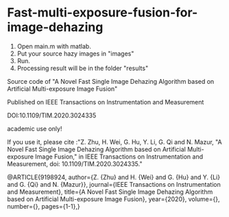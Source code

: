 # Fast-multi-exposure-fusion-for-image-dehazing
1. Open main.m with matlab.
2. Put your source hazy images in "images"
3. Run.
4. Processing result will be in the folder "results"


Source code of "A Novel Fast Single Image Dehazing Algorithm based on Artificial Multi-exposure Image Fusion"

Published on IEEE Transactions on Instrumentation and Measurement

DOI:10.1109/TIM.2020.3024335

academic use only!

If you use it, please cite :"Z. Zhu, H. Wei, G. Hu, Y. Li, G. Qi and N. Mazur, "A Novel Fast Single Image Dehazing Algorithm based on Artificial Multi-exposure Image Fusion," in IEEE Transactions on Instrumentation and Measurement, doi: 10.1109/TIM.2020.3024335."

@ARTICLE{9198924,
  author={Z. {Zhu} and H. {Wei} and G. {Hu} and Y. {Li} and G. {Qi} and N. {Mazur}},
  journal={IEEE Transactions on Instrumentation and Measurement}, 
  title={A Novel Fast Single Image Dehazing Algorithm based on Artificial Multi-exposure Image Fusion}, 
  year={2020},
  volume={},
  number={},
  pages={1-1},}
